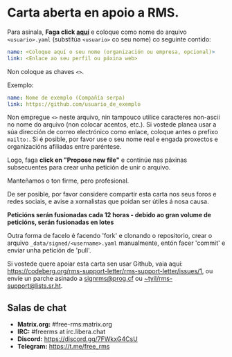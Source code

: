 # Carta aberta en apoio a RMS.

Para asinala, **Faga click [aquí](https://github.com/rms-support-letter/rms-support-letter.github.io/new/master/_data/signed)** e coloque como nome do arquivo `<usuario>.yaml` (substitúa `<usuario>` co seu nome) co seguinte contido:

```yaml
name: <Coloque aquí o seu nome (organización ou empresa, opcional)>
link: <Enlace ao seu perfil ou páxina web>
```

Non coloque as chaves `<>`.

Exemplo:
```yaml
name: Nome de exemplo (Compañía serpa)
link: https://github.com/usuario_de_exemplo
```

Non empregue `<>`  neste arquivo, nin tampouco utilice caracteres non-ascii no nome do arquivo (non colocar acentos, etc.).
Si vostede planea usar a súa dirección de correo electrónico como enlace, coloque antes o  prefixo `mailto:`.
Si é posible, por favor use o seu nome real e engada proxectos e organizacións afiliadas entre paréntese.

Logo, faga **click en "Propose new file"** e continúe nas páxinas subsecuentes para crear unha petición de unir o arquivo.

Manteñamos o ton firme, pero profesional. 

De ser posible, por favor considere compartir esta carta nos seus foros e redes sociais, e avise a xornalistas que poidan ser útiles á nosa causa.

**Peticións serán fusionadas cada 12 horas - debido ao gran volume de peticións, serán fusionadas en lotes**

Outra forma de facelo é facendo 'fork' e clonando o repositorio, crear o arquivo `_data/signed/<username>.yaml` manualmente, entón facer 'commit' e enviar unha petición de 'pull'.

Si vostede quere apoiar esta carta sen usar Github, vaia aquí: https://codeberg.org/rms-support-letter/rms-support-letter/issues/1, 
ou envíe un parche asinado a [signrms@prog.cf](mailto:signrms@prog.cf) ou [~tyil/rms-support@lists.sr.ht](mailto:~tyil/rms-support@lists.sr.ht).

## Salas de chat

- **Matrix.org:** #free-rms:matrix.org
- **IRC:** #freerms at irc.libera.chat
- **Discord:** https://discord.gg/7FWkxG4CsU
- **Telegram:** https://t.me/free_rms
